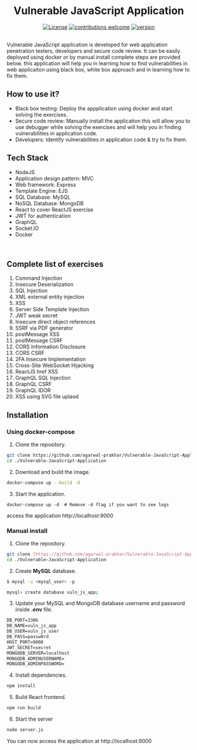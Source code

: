 <div align="center">
<h1>
  Vulnerable JavaScript Application
</h1>
  
[![License](https://img.shields.io/badge/license--_red.svg)](https://opensource.org/licenses)
[![contributions welcome](https://img.shields.io/badge/contributions-welcome-brightgreen.svg?style=flat)](https://github.com/github.com/payatu/vuln-nodejs-app/issues) 
[![version](https://img.shields.io/badge/version-v1.0-blue.svg?style=flat)](https://github.com/payatu/vuln-nodejs-app)
<br><br>
</div>

Vulnerable JavaScript application is developed for web application penetration testers, developers and secure code review. It can be easily deployed using docker or by manual install complete steps are provided below. this application will help you in learning how to find vulnerabilities in web applicaiton using black box, white box approach and in learning how to fix them.
  
<h2> How to use it?</h2>
  
  - Black box testing: Deploy the appplication using docker and start solving the exercises.
  - Secure code review:  Manually install the application this will allow you to use debugger while solving the exercises and will help you in finding vulnerabilities in application code.
  - Developers: Identify vulnerabilities in application code & try to fix them.

<h2>Tech Stack</h2>

- NodeJS
- Application design pattern: MVC
- Web framework: Express
- Template Engine: EJS
- SQL Database: MySQL
- NoSQL Database: MongoDB
- React to cover ReactJS exercise
- JWT for authentication
- GraphQL
- Socket.IO
- Docker


<br>
</a>

<h2> Complete list of exercises </h2>

1. Command Injection
2. Insecure Deserialization
3. SQL Injection
4. XML external entity injection
5. XSS
6. Server Side Template Injection
7. JWT weak secret
8. Insecure direct object references
9. SSRF via PDF generator
10. postMessage XSS
11. postMessage CSRF
12. CORS Information Disclosure
13. CORS CSRF
14. 2FA Insecure Implementation
15. Cross-Site WebSocket Hijacking
16. ReactJS href XSS
17. GraphQL SQL Injection
18. GraphQL CSRF
19. GraphQL IDOR
20. XSS using SVG file uplaod


<h2> Installation </h2>

<h3> Using docker-compose </h3> 

1. Clone the repository.

```bash
git clone https://github.com/agarwal-prakhar/Vulnerable-JavaScript-Application.git
cd ./Vulnerable-JavaScript-Application
```
2. Download and build the image.

```bash
docker-compose up --build -d
```

3. Start the application.
```
docker-compose up -d  # Remove -d flag if you want to see logs
```
access the application http://localhost:9000

### Manual install

1. Clone the repository.

```bash
git clone [https://github.com/agarwal-prakhar/Vulnerable-JavaScript-Application.git]
cd ./Vulnerable-JavaScript-Application
```

2. Create **MySQL** database.

```bash
$ mysql -u <mysql_user> -p

mysql> create database vuln_js_app;

```

3. Update your MySQL and MongoDB database username and password inside **.env** file.

```html
DB_PORT=3306
DB_NAME=vuln_js_app
DB_USER=vuln_js_user
DB_PASS=passw0rd
HOST_PORT=9000
JWT_SECRET=secret
MONGODB_SERVER=localhost
MONGODB_ADMINUSERNAME=
MONGODB_ADMINPASSWORD=
```


4. Install dependencies.

```bash
npm install
```

5. Build React frontend.

```bash
npm run build
```

6. Start the server

```bash
node server.js
```
You can now access the application at http://localhost:9000
<br>






